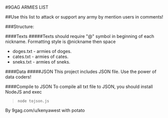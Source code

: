 #9GAG ARMIES LIST

##Use this list to attack or support any army by mention users in comments! 

###Structure:

####Texts
#####Texts should require "@" symbol in beginning of each nickname. Formatting style is @nickname then space
* doges.txt - armies of doges.
* cates.txt - armies of cates.
* sneks.txt - armies of sneks.

####Data
#####JSON
This project includes JSON file. Use the power of data coders!

####Compile to JSON
To compile all txt file to JSON, you should install NodeJS and exec
>     node tojson.js

By 9gag.com/u/kenyawest with potato 